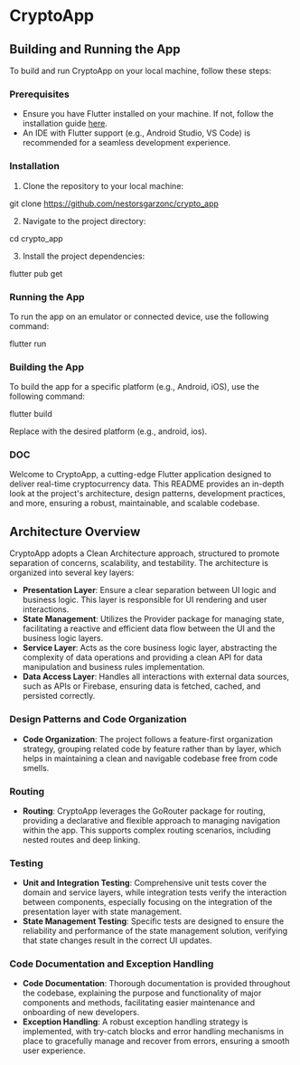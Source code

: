 # CryptoApp

## Building and Running the App

To build and run CryptoApp on your local machine, follow these steps:

### Prerequisites

- Ensure you have Flutter installed on your machine. If not, follow the installation guide [here](https://docs.flutter.dev/get-started/install).
- An IDE with Flutter support (e.g., Android Studio, VS Code) is recommended for a seamless development experience.

### Installation

1. Clone the repository to your local machine:

git clone https://github.com/nestorsgarzonc/crypto_app

2. Navigate to the project directory:

cd crypto_app

3. Install the project dependencies:

flutter pub get

### Running the App

To run the app on an emulator or connected device, use the following command:

flutter run

### Building the App

To build the app for a specific platform (e.g., Android, iOS), use the following command:

flutter build <platform>

Replace <platform> with the desired platform (e.g., android, ios).

### DOC

Welcome to CryptoApp, a cutting-edge Flutter application designed to deliver real-time cryptocurrency data. This README provides an in-depth look at the project's architecture, design patterns, development practices, and more, ensuring a robust, maintainable, and scalable codebase.

## Architecture Overview

CryptoApp adopts a Clean Architecture approach, structured to promote separation of concerns, scalability, and testability. The architecture is organized into several key layers:

- **Presentation Layer**: Ensure a clear separation between UI logic and business logic. This layer is responsible for UI rendering and user interactions.
- **State Management**: Utilizes the Provider package for managing state, facilitating a reactive and efficient data flow between the UI and the business logic layers.
- **Service Layer**: Acts as the core business logic layer, abstracting the complexity of data operations and providing a clean API for data manipulation and business rules implementation.
- **Data Access Layer**: Handles all interactions with external data sources, such as APIs or Firebase, ensuring data is fetched, cached, and persisted correctly.

### Design Patterns and Code Organization

- **Code Organization**: The project follows a feature-first organization strategy, grouping related code by feature rather than by layer, which helps in maintaining a clean and navigable codebase free from code smells.

### Routing

- **Routing**: CryptoApp leverages the GoRouter package for routing, providing a declarative and flexible approach to managing navigation within the app. This supports complex routing scenarios, including nested routes and deep linking.

### Testing

- **Unit and Integration Testing**: Comprehensive unit tests cover the domain and service layers, while integration tests verify the interaction between components, especially focusing on the integration of the presentation layer with state management.
- **State Management Testing**: Specific tests are designed to ensure the reliability and performance of the state management solution, verifying that state changes result in the correct UI updates.

### Code Documentation and Exception Handling

- **Code Documentation**: Thorough documentation is provided throughout the codebase, explaining the purpose and functionality of major components and methods, facilitating easier maintenance and onboarding of new developers.
- **Exception Handling**: A robust exception handling strategy is implemented, with try-catch blocks and error handling mechanisms in place to gracefully manage and recover from errors, ensuring a smooth user experience.
